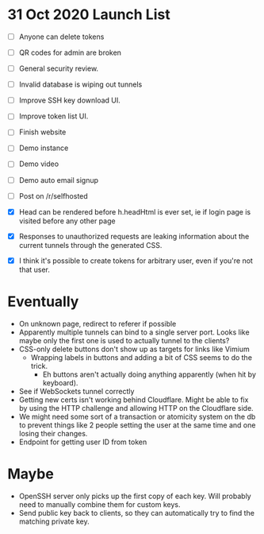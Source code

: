 # 31 Oct 2020 Launch List

- [ ] Anyone can delete tokens
- [ ] QR codes for admin are broken
- [ ] General security review.
- [ ] Invalid database is wiping out tunnels
- [ ] Improve SSH key download UI.
- [ ] Improve token list UI.
- [ ] Finish website
- [ ] Demo instance
- [ ] Demo video
- [ ] Demo auto email signup
- [ ] Post on /r/selfhosted
- [x] Head can be rendered before h.headHtml is ever set, ie if login page is visited before any other page
- [x] Responses to unauthorized requests are leaking information about the current tunnels through the generated CSS.
- [x] I think it's possible to create tokens for arbitrary user, even if you're not that user.


# Eventually 

* On unknown page, redirect to referer if possible
* Apparently multiple tunnels can bind to a single server port. Looks like
  maybe only the first one is used to actually tunnel to the clients?
* CSS-only delete buttons don't show up as targets for links like Vimium
  * Wrapping labels in buttons and adding a bit of CSS seems to do the trick.
    * Eh buttons aren't actually doing anything apparently (when hit by
      keyboard).
* See if WebSockets tunnel correctly
* Getting new certs isn't working behind Cloudflare. Might be able to fix by
  using the HTTP challenge and allowing HTTP on the Cloudflare side.
* We might need some sort of a transaction or atomicity system on the db to
  prevent things like 2 people setting the user at the same time and one losing
  their changes.
* Endpoint for getting user ID from token


# Maybe

* OpenSSH server only picks up the first copy of each key. Will probably need
  to manually combine them for custom keys.
* Send public key back to clients, so they can automatically try to find the
  matching private key.
